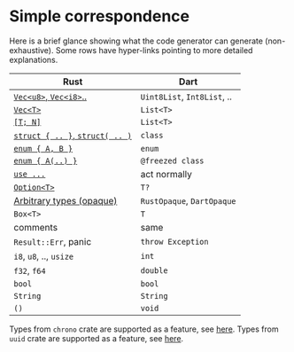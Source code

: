 # Simple correspondence

Here is a brief glance showing what the code generator can generate (non-exhaustive). Some rows have hyper-links pointing to more detailed explanations.

| Rust                                              | Dart                        |
| ------------------------------------------------- | --------------------------- |
| [`Vec<u8>`, `Vec<i8>`..](lang_vec.md)             | `Uint8List`, `Int8List`, .. |
| [`Vec<T>`](lang_vec.md)                           | `List<T>`                   |
| [`[T; N]`](lang_vec.md)                           | `List<T>`                   |
| [`struct { .. }`, `struct( .. )`](lang_struct.md) | `class`                     |
| [`enum { A, B }`](lang_enum.md)                   | `enum`                      |
| [`enum { A(..) }`](lang_enum.md)                  | `@freezed class`            |
| [`use ...`](lang_external.md)                     | act normally                |
| [`Option<T>`](lang_option.md)                     | `T?`                        |
| [Arbitrary types (opaque)](lang_opaque.md)        | `RustOpaque`, `DartOpaque`  |
| `Box<T>`                                          | `T`                         |
| comments                                          | same                        |
| `Result::Err`, panic                              | `throw Exception`           |
| `i8`, `u8`, .., `usize`                           | `int`                       |
| `f32`, `f64`                                      | `double`                    |
| `bool`                                            | `bool`                      |
| `String`                                          | `String`                    |
| `()`                                              | `void`                      |

Types from `chrono` crate are supported as a feature, see [here](lang_chrono.md).
Types from `uuid` crate are supported as a feature, see [here](lang_uuid.md).
